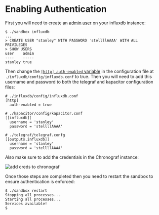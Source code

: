 # Enabling Authentication

First you will need to create an [admin user](https://docs.influxdata.com/influxdb/v1.4/query_language/authentication_and_authorization/#authorization) on your influxdb instance:

```
$ ./sandbox influxdb
...
> CREATE USER "stanley" WITH PASSWORD 'stellllAAAA' WITH ALL PRIVILEGES
> SHOW USERS
user    admin
----    -----
stanley true
```

Then change the [`[http] auth-enabled` variable](https://docs.influxdata.com/influxdb/v1.4/query_language/authentication_and_authorization/#set-up-authentication) in the configuration file at `./influxdb/config/influxdb.conf` to true. Then you will need to add this username and password to both the telegraf and kapacitor configuration files:

```
# ./influxdb/config/influxdb.conf
[http]
  auth-enabled = true
  
# ./kapacitor/config/kapacitor.conf
[[influxdb]]
  username = 'stanley'
  password = 'stellllAAAA'
  
# ./telegraf/telegraf.confg
[[outputs.influxdb]]
  username = 'stanley'
  password = 'stellllAAAA'
```

Also make sure to add the credentials in the Chronograf instance:

![add creds to chronograf](/images/add-password-chronograf.png)

Once those steps are completed then you need to restart the sandbox to ensure authentication is enforced:

```
$ ./sandbox restart
Stopping all processes...
Starting all processes...
Services available!
$ 
```



